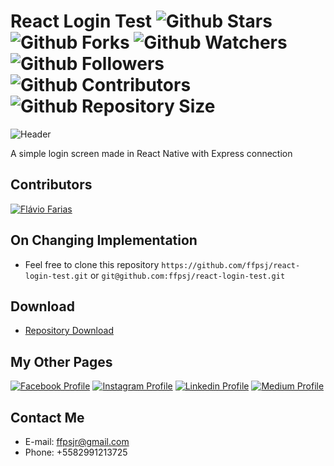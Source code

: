 # React Login Test ![Github Stars](https://img.shields.io/github/stars/ffpsj/react-login-test.svg?label=Stars) ![Github Forks](https://img.shields.io/github/forks/ffpsj/react-login-test.svg?label=Forks) ![Github Watchers](https://img.shields.io/github/watchers/ffpsj/react-login-test.svg?label=Watchers) ![Github Followers](https://img.shields.io/github/followers/ffpsj.svg?label=Followers) ![Github Contributors](https://img.shields.io/github/contributors/ffpsj/react-login-test.svg?label=Contributors) ![Github Repository Size](https://img.shields.io/github/repo-size/ffpsj/react-login-test.svg?label=Size)

![Header](https://i.imgur.com/aSkqrJp.png)

A simple login screen made in React Native with Express connection

## Contributors
<a href="https://github.com/ffpsj"><img src="https://i.imgur.com/TlK8zDB.png" title="Flávio Farias"></a>

## On Changing Implementation
+ Feel free to clone this repository `https://github.com/ffpsj/react-login-test.git` or `git@github.com:ffpsj/react-login-test.git`

## Download
+ [Repository Download](https://github.com/ffpsj/react-login-test/archive/master.zip)

## My Other Pages
<a href="https://www.facebook.com/flaviofariasjr"><img src="https://i.imgur.com/bHRTPvs.png" title="Facebook Profile"></a> <a href="https://www.instagram.com/flavioaq2"><img src="https://i.imgur.com/VrYSoc0.png" title="Instagram Profile"></a> <a href="https://www.linkedin.com/in/ffpsj"><img src="https://i.imgur.com/ERL5FFt.png" title="Linkedin Profile"></a> <a href="https://www.medium.com/@ffpsj"><img src="https://i.imgur.com/UPR0HtK.png" title="Medium Profile"></a>

## Contact Me
+ E-mail: ffpsjr@gmail.com
+ Phone: +5582991213725